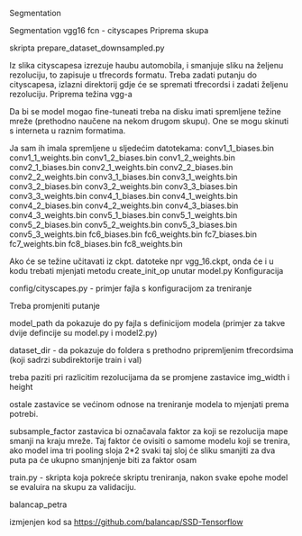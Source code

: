 
Segmentation


Segmentation vgg16 fcn - cityscapes Priprema skupa

skripta prepare_dataset_downsampled.py

Iz slika cityscapesa izrezuje haubu automobila, i smanjuje sliku na željenu rezoluciju, to zapisuje u tfrecords formatu. Treba zadati putanju do cityscapesa, izlazni direktorij gdje će se spremati tfrecordsi i zadati željenu rezoluciju.
Priprema težina vgg-a

Da bi se model mogao fine-tuneati treba na disku imati spremljene težine mreže (prethodno naučene na nekom drugom skupu). One se mogu skinuti s interneta u raznim formatima.

Ja sam ih imala spremljene u sljedećim datotekama: conv1_1_biases.bin conv1_1_weights.bin conv1_2_biases.bin conv1_2_weights.bin conv2_1_biases.bin conv2_1_weights.bin conv2_2_biases.bin conv2_2_weights.bin conv3_1_biases.bin conv3_1_weights.bin conv3_2_biases.bin conv3_2_weights.bin conv3_3_biases.bin conv3_3_weights.bin conv4_1_biases.bin conv4_1_weights.bin conv4_2_biases.bin conv4_2_weights.bin conv4_3_biases.bin conv4_3_weights.bin conv5_1_biases.bin conv5_1_weights.bin conv5_2_biases.bin conv5_2_weights.bin conv5_3_biases.bin conv5_3_weights.bin fc6_biases.bin fc6_weights.bin fc7_biases.bin fc7_weights.bin fc8_biases.bin fc8_weights.bin

Ako će se težine učitavati iz ckpt. datoteke npr vgg_16.ckpt, onda će i u kodu trebati mjenjati metodu create_init_op unutar model.py
Konfiguracija

config/cityscapes.py - primjer fajla s konfiguracijom za treniranje

Treba promjeniti putanje

model_path da pokazuje do py fajla s definicijom modela (primjer za takve dvije defincije su model.py i model2.py)

dataset_dir - da pokazuje do foldera s prethodno pripremljenim tfrecordsima (koji sadrzi subdirektorije train i val)

treba paziti pri razlicitim rezolucijama da se promjene zastavice img_width i height

ostale zastavice se većinom odnose na treniranje modela to mjenjati prema potrebi.

subsample_factor zastavica bi označavala faktor za koji se rezolucija mape smanji na kraju mreže. Taj faktor će ovisiti o samome modelu koji se trenira, ako model ima tri pooling sloja 2*2 svaki taj sloj će sliku smanjiti za dva puta pa će ukupno smanjnjenje biti za faktor osam

train.py - skripta koja pokreće skriptu treniranja, nakon svake epohe model se evaluira na skupu za validaciju.


balancap_petra


izmjenjen kod sa https://github.com/balancap/SSD-Tensorflow



